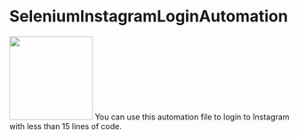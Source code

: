 # SeleniumInstagramLoginAutomation
<img width="150px" src="https://cdn-icons-png.flaticon.com/512/87/87390.png" />
You can use this automation file to login to Instagram with less than 15 lines of code.
